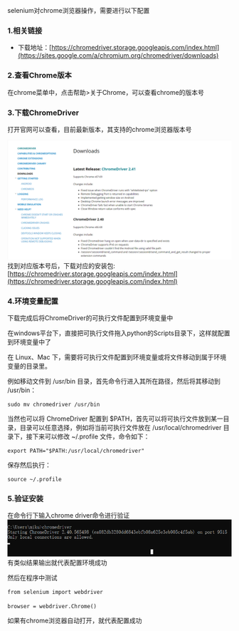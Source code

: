 selenium对chrome浏览器操作，需要进行以下配置

### 1.相关链接

* 下载地址：[https://chromedriver.storage.googleapis.com/index.html](https://sites.google.com/a/chromium.org/chromedriver/downloads)

### 2.查看Chrome版本

在chrome菜单中，点击帮助&gt;关于Chrome，可以查看chrome的版本号

### 3.下载ChromeDriver

打开官网可以查看，目前最新版本，其支持的chrome浏览器版本号

![](/assets/1.2.3-1.png)找到对应版本号后，下载对应的安装包:[https://chromedriver.storage.googleapis.com/index.html](https://chromedriver.storage.googleapis.com/index.html)

### 4.环境变量配置

下载完成后将ChromeDriver的可执行文件配置到环境变量中

在windows平台下，直接把可执行文件拖入python的Scripts目录下，这样就配置到环境变量中了

在 Linux、Mac 下，需要将可执行文件配置到环境变量或将文件移动到属于环境变量的目录里。

例如移动文件到 /usr/bin 目录，首先命令行进入其所在路径，然后将其移动到 /usr/bin：

```
sudo mv chromedriver /usr/bin
```

当然也可以将 ChromeDriver 配置到 $PATH，首先可以将可执行文件放到某一目录，目录可以任意选择，例如将当前可执行文件放在 /usr/local/chromedriver 目录下，接下来可以修改 ~/.profile 文件，命令如下：

```
export PATH="$PATH:/usr/local/chromedriver"
```

保存然后执行：

```
source ~/.profile
```

### 5.验证安装

在命令行下输入chrome driver命令进行验证![](/assets/2.1.3-2.png)有类似结果输出就代表配置环境成功

然后在程序中测试

```
from selenium import webdriver

browser = webdriver.Chrome()
```

如果有chrome浏览器自动打开，就代表配置成功

